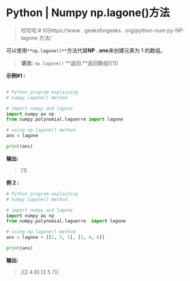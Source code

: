 # Python | Numpy np.lagone()方法

> 哎哎哎:# t0]https://www . geeksforgeeks . org/python-num py-NP-lagone 方法/

可以使用`**np.lagone()**`方法代替**NP . one**来创建元素为 1 的数组。

> **语法:** `np.lagone()`
> **返回:**返回数组([1])

**示例#1 :**

```py

# Python program explaining
# numpy.lagone() method 

# import numpy and lagone
import numpy as np
from numpy.polynomial.laguerre import lagone

# using np.lagone() method
ans = lagone

print(ans)
```

**输出:**

> [1]

**例 2 :**

```py
# Python program explaining
# numpy.lagone() method 

# import numpy and lagone
import numpy as np
from numpy.polynomial.laguerre  import lagone

# using np.lagone() method
ans = lagone + [[1, 3, 5], [2, 4, 6]]

print(ans)
```

**输出:**

> [[2 4 6]
> [3 5 7]]